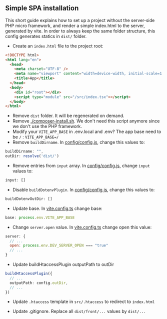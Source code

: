 ## <a name="SimpleSpaInstallation"></a>Simple SPA installation

This short guide explains how to set up a project without the server-side PHP micro framework, and render a simple index.html to the server, generated by vite.
In order to always keep the same folder structure, this config generates statics in `dist/` folder.

- Create an `index.html` file to the project root:

```html
<!DOCTYPE html>
<html lang="en">
  <head>
    <meta charset="UTF-8" />
    <meta name="viewport" content="width=device-width, initial-scale=1.0" />
    <title>App</title>
  </head>
  <body>
    <div id="root"></div>
    <script type="module" src="/src/index.tsx"></script>
  </body>
</html>
```

- Remove `dist` folder. It will be regenerated on demand.
- Remove [./composer-install.sh](../dist/composer-install.sh). We don't need this script anymore since we don't use the PHP framework.
- Modify your `VITE_APP_BASE` in .env.local and .env? The app base need to be `/` : `VITE_APP_BASE=/`
- Remove `buildDirname`. In [config/config.js](config/config.js), change this values to:

```js
buildDirname: "",
outDir: resolve('dist/')
```

- Remove entries from `input` array. In [config/config.js](config/config.js), change `input` values to:

```js
input: []
```

- Disable `buildDotenvPlugin`. In [config/config.js](config/config.js), change this values to:

```js
buildDotenvOutDir: []
```

- Update base. In [vite.config.ts](vite.config.ts) change base:

```js
base: process.env.VITE_APP_BASE
```

- Change `server.open` value. In [vite.config.ts](vite.config.ts) change open this value:

```js
server: {
  // ...
  open: process.env.DEV_SERVER_OPEN === "true"
  // ...
}
```

- Update buildHtaccessPlugin outputPath to outDir

```ts
buildHtaccessPlugin({
  // ...
  outputPath: config.outDir,
  // ...
})
```

- Update `.htaccess` template in `src/.htaccess` to redirect to `index.html`

- Update .gitignore. Replace all `dist/front/...` values by `dist/...`
